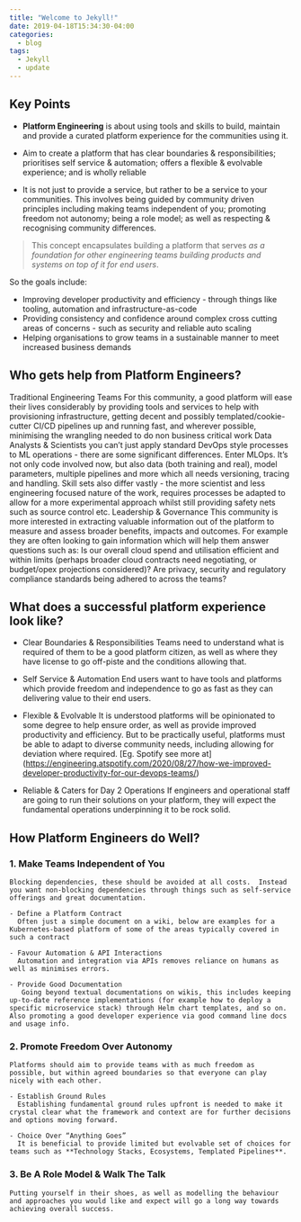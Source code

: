 ```yaml
---
title: "Welcome to Jekyll!"
date: 2019-04-18T15:34:30-04:00
categories:
  - blog
tags:
  - Jekyll
  - update
---
```

## Key Points
- **Platform Engineering** is about using tools and skills to build, maintain and provide a curated platform experience for the communities using it.


- Aim to create a platform that has clear boundaries & responsibilities; prioritises self service & automation; offers a flexible & evolvable experience; and is wholly reliable
- It is not just to provide a service, but rather to be a service to your communities. This involves being guided by community driven principles including making teams independent of you; promoting freedom not autonomy; being a role model; as well as respecting & recognising community differences.

> This concept encapsulates building a platform that serves *as a foundation for other engineering teams building products and systems on top of it for end users*.

So the goals include:
- Improving developer productivity and efficiency - through things like tooling, automation and infrastructure-as-code 
- Providing consistency and confidence around complex cross cutting areas of concerns - such as security and reliable auto scaling 
- Helping organisations to grow teams in a sustainable manner to meet increased business demands 

## Who gets help from Platform Engineers?
Traditional Engineering Teams 
  For this community, a good platform will ease their lives considerably by providing tools and services to help with provisioning infrastructure, getting decent and possibly templated/cookie-cutter CI/CD pipelines up and running fast, and wherever possible, minimising the wrangling needed to do non business critical work
Data Analysts & Scientists 
  you can’t just apply standard DevOps style processes to ML operations - there are some significant differences. Enter MLOps. It’s not only code involved now, but also data (both training and real), model parameters, multiple pipelines and more which all needs versioning, tracing and handling. Skill sets also differ vastly - the more scientist and less engineering focused nature of the work, requires processes be adapted to allow for a more experimental approach whilst still providing safety nets such as source control etc.
Leadership & Governance
  This community is more interested in extracting valuable information out of the platform to measure and assess broader benefits, impacts and outcomes. For example they are often looking to gain information which will help them answer questions such as: Is our overall cloud spend and utilisation efficient and within limits (perhaps broader cloud contracts need negotiating, or budget/opex projections considered)? Are privacy, security and regulatory compliance standards being adhered to across the teams?

  ## What does a successful platform experience look like?

  - Clear Boundaries & Responsibilities
    Teams need to understand what is required of them to be a good platform citizen, as well as where they have license to go off-piste and the conditions allowing that. 

  - Self Service & Automation
    End users want to have tools and platforms which provide freedom and independence to go as fast as they can delivering value to their end users.
  
  - Flexible & Evolvable
    It is understood platforms will be opinionated to some degree to help ensure order, as well as provide improved productivity and efficiency. But to be practically useful, platforms must be able to adapt to diverse community needs, including allowing for deviation where required. [Eg. Spotify see more at] (https://engineering.atspotify.com/2020/08/27/how-we-improved-developer-productivity-for-our-devops-teams/) 

  -  Reliable & Caters for Day 2 Operations
    If engineers and operational staff are going to run their solutions on your platform, they will expect the fundamental operations underpinning it to be rock solid. 

 ## How Platform Engineers do Well?

  ### 1. Make Teams Independent of You 
    Blocking dependencies, these should be avoided at all costs.  Instead you want non-blocking dependencies through things such as self-service offerings and great documentation.

    - Define a Platform Contract 
      Often just a simple document on a wiki, below are examples for a Kubernetes-based platform of some of the areas typically covered in such a contract

    - Favour Automation & API Interactions 
      Automation and integration via APIs removes reliance on humans as well as minimises errors.

    - Provide Good Documentation
       Going beyond textual documentations on wikis, this includes keeping up-to-date reference implementations (for example how to deploy a specific microservice stack) through Helm chart templates, and so on. Also promoting a good developer experience via good command line docs and usage info.

  ### 2. Promote Freedom Over Autonomy  

    Platforms should aim to provide teams with as much freedom as possible, but within agreed boundaries so that everyone can play nicely with each other.

    - Establish Ground Rules
      Establishing fundamental ground rules upfront is needed to make it crystal clear what the framework and context are for further decisions and options moving forward.
    
    - Choice Over “Anything Goes” 
      It is beneficial to provide limited but evolvable set of choices for teams such as **Technology Stacks, Ecosystems, Templated Pipelines**. 

  ### 3. Be A Role Model & Walk The Talk
    Putting yourself in their shoes, as well as modelling the behaviour and approaches you would like and expect will go a long way towards achieving overall success.